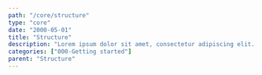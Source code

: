 ```yaml
---
path: "/core/structure"
type: "core"
date: "2000-05-01"
title: "Structure"
description: "Lorem ipsum dolor sit amet, consectetur adipiscing elit. Nunc tempus laoreet leo sit amet iaculis."
categories: ["000-Getting started"]
parent: "Structure"
---
```

